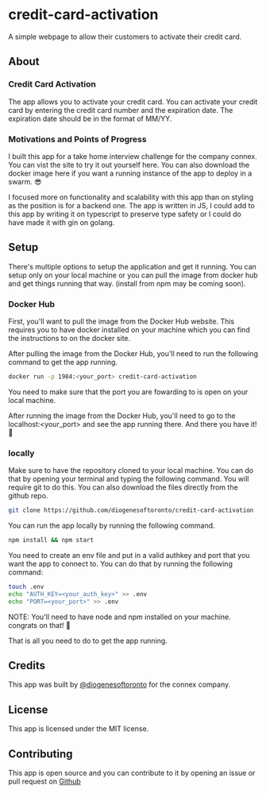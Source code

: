 # credit-card-activation
A simple webpage to allow their customers to activate their credit card.
## About 
### Credit Card Activation
The app allows you to activate your credit card. You can activate your credit card by entering the credit card number and the expiration date. The expiration date should be in the format of MM/YY.
### Motivations and Points of Progress
I built this app for a take home interview challenge for the company connex. You can vist the site to try it out yourself here. You can also download the docker image here if you want a running instance of the app to deploy in a swarm. 😎

I focused more on functionality and scalability with this app than on styling as the position is for a backend one. The app is written in JS, I could add to this app by writing it on typescript to preserve type safety or I could do have made it with gin on golang. 
## Setup
There's multiple options to setup the application and get it running. You can setup only on your local machine or you can pull the image from docker hub and get things running that way. (install from npm may be coming soon).

### Docker Hub
First, you'll want to pull the image from the Docker Hub website. This requires you to have docker installed on your machine which you can find the instructions to on the docker site.

After pulling the image from the Docker Hub, you'll need to run the following command to get the app running.

```bash
docker run -p 1984:<your_port> credit-card-activation
```
You need to make sure that the port you are fowarding to is open on your local machine.

After running the image from the Docker Hub, you'll need to go to the localhost:<your_port> and see the app running there. And there you have it! 🎉

### locally
Make sure to have the repository cloned to your local machine. You can do that by opening your terminal and typing the following command. You will require git to do this. You can also download the files directly from the github repo.

```bash
git clone https://github.com/diogenesoftoronto/credit-card-activation
```
You can run the app locally by running the following command.

```bash
npm install && npm start
```

You need to create an env file and put in a valid authkey and port that you want the app to connect to. You can do that by running the following command:

```bash
touch .env
echo "AUTH_KEY=<your_auth_key>" >> .env
echo "PORT=<your_port>" >> .env
```
NOTE: You'll need to have node and npm installed on your machine. congrats on that! 🎉

That is all you need to do to get the app running.

## Credits
This app was built by [@diogenesoftoronto](https://twitter.com/chocosoydev) for the connex company.

## License
This app is licensed under the MIT license.

## Contributing
This app is open source and you can contribute to it by opening an issue or pull request on [Github](https://github.com/diogenesoftoronto/credit-card-activation)

